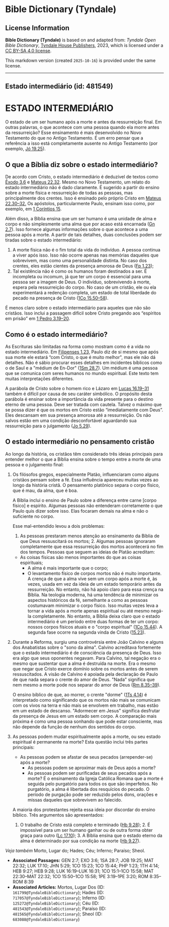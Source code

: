 # Bible Dictionary (Tyndale)

## License Information

**Bible Dictionary (Tyndale)** is based on and adapted from: _Tyndale Open Bible Dictionary_, [Tyndale House Publishers](https://tyndaleopenresources.com/), 2023, which is licensed under a [CC BY-SA 4.0 license](https://creativecommons.org/licenses/by-sa/4.0/legalcode.en).

This markdown version (created `2025-10-16`) is provided under the same license.



--------------------------------

## Estado intermediário (id: 481549)

ESTADO INTERMEDIÁRIO
====================

O estado de um ser humano após a morte e antes da ressurreição final. Em outras palavras, o que acontece com uma pessoa quando ela morre antes da ressurreição? Esse ensinamento é mais desenvolvido no Novo Testamento do que no Antigo Testamento. É um erro pensar que a referência a isso está completamente ausente no Antigo Testamento (por exemplo, [Jó 19\.25](https://ref.ly/Job19:25)).

O que a Bíblia diz sobre o estado intermediário?
------------------------------------------------

De acordo com Cristo, o estado intermediário é deduzível de textos como [Êxodo 3\.6](https://ref.ly/Exod3:6) e [Mateus 22\.32](https://ref.ly/Matt22:32). Mesmo no Novo Testamento, um relato do estado intermediário não é dado claramente. É sugerido a partir do ensino sobre a morte física e ressurreição de todas as pessoas, mas principalmente dos crentes. Isso é ensinado pelo próprio Cristo em [Mateus 22\.30–32\.](https://ref.ly/Matt22:30-Matt22:32) Os apóstolos, particularmente Paulo, ensinam isso como, por exemplo, em [1 Coríntios 15](https://ref.ly/1Cor15:1-1Cor15:58).

Além disso, a Bíblia ensina que um ser humano é uma unidade de alma e corpo e não simplesmente uma alma que por acaso está encarnada ([Gn 2\.7](https://ref.ly/Gen2:7)). Isso fornece algumas informações sobre o que acontece a uma pessoa após a morte. A partir de tais detalhes, duas conclusões podem ser tiradas sobre o estado intermediário:

1. A morte física não é o fim total da vida do indivíduo. A pessoa continua a viver após isso. Isso não ocorre apenas nas memórias daqueles que sobrevivem, mas como uma personalidade distinta. No caso dos crentes, eles estão cientes da presença amorosa de Deus ([Fp 1\.23](https://ref.ly/Phil1:23));
2. Tal existência não é como os humanos foram destinados a ser. É incompleta ou incomum, já que ter um corpo é essencial para uma pessoa ser a imagem de Deus. O indivíduo, sobrevivendo à morte, espera pela ressurreição do corpo. No caso de um cristão, ele ou ela experimentará a redenção completa, um estado de total liberdade do pecado na presença de Cristo ([1Co 15\.50–58](https://ref.ly/1Cor15:50-1Cor15:58)).

É menos claro sobre o estado intermediário para aqueles que não são cristãos. Isso inclui a passagem difícil sobre Cristo pregando aos “espíritos em prisão” em [1 Pedro 3\.19–20](https://ref.ly/1Pet3:19-1Pet3:20).

Como é o estado intermediário?
------------------------------

As Escrituras são limitadas na forma como mostram como é a vida no estado intermediário. Em [Filipenses 1\.23,](https://ref.ly/Phil1:23) Paulo diz de si mesmo que após sua morte ele estará “com Cristo, o que é muito melhor", mas ele não dá detalhes. Não é sábio procurar esses detalhes em incidentes bíblicos como o de Saul e a "médium de En\-Dor" ([1Sm 28\.7](https://ref.ly/1Sam28:7)). Um médium é uma pessoa que se comunica com seres humanos no mundo espiritual. Este texto tem muitas interpretações diferentes.

A parábola de Cristo sobre o homem rico e Lázaro em [Lucas 16\.19–31](https://ref.ly/Luke16:19-Luke16:31) também é difícil por causa de seu caráter simbólico. O propósito desta parábola é ensinar sobre a importância da vida presente para o destino eterno de uma pessoa. Deve ser tratada com cautela. Talvez o máximo que se possa dizer é que os mortos em Cristo estão “imediatamente com Deus”. Eles descansam em sua presença amorosa até a ressurreição. Os não salvos estão em uma condição desconfortável aguardando sua ressurreição para o julgamento ([Jo 5\.29](https://ref.ly/John5:29)).

O estado intermediário no pensamento cristão
--------------------------------------------

Ao longo da história, os cristãos têm considerado três ideias principais para entender melhor o que a Bíblia ensina sobre o tempo entre a morte de uma pessoa e o julgamento final:

1. Os filósofos gregos, especialmente Platão, influenciaram como alguns cristãos pensam sobre a fé. Essa influência apareceu muitas vezes ao longo da história cristã. O pensamento platônico separa o corpo físico, que é mau, da alma, que é boa.

    A Bíblia inclui o ensino de Paulo sobre a diferença entre carne \[corpo físico] e espírito. Algumas pessoas não entenderam corretamente o que Paulo quis dizer sobre isso. Elas focaram demais na alma e não o suficiente no corpo.

    Esse mal\-entendido levou a dois problemas:

    1. As pessoas prestaram menos atenção ao ensinamento da Bíblia de que Deus ressuscitará os mortos;
        2. Algumas pessoas ignoraram completamente que essa ressurreição dos mortos acontecerá no fim dos tempos.
        Pessoas que seguem as ideias de Platão acreditam:

    * As coisas físicas são menos importantes do que as coisas espirituais;
        * A alma é mais importante que o corpo;
        * O levantamento físico de corpos mortos não é muito importante.
        A crença de que a alma vive sem um corpo após a morte é, às vezes, usada em vez da ideia de um estado temporário antes da ressurreição. No entanto, não há apoio claro para essa crença na Bíblia. Na teologia moderna, há uma tendência de minimizar os aspectos históricos da fé, semelhante a como as pessoas costumavam minimizar o corpo físico. Isso muitas vezes leva a tornar a vida após a morte apenas espiritual ou até mesmo negá\-la completamente. No entanto, a Bíblia deixa claro que o estado intermediário é um período entre duas formas de ter um corpo: nossos corpos físicos atuais e o "corpo espiritual" ([1Co 15\.44](https://ref.ly/1Cor15:44)). A segunda fase ocorre na segunda vinda de Cristo ([15\.23](https://ref.ly/1Cor15:23)).

2. Durante a Reforma, surgiu uma controvérsia entre João Calvino e alguns dos Anabatistas sobre o "sono da alma". Calvino acreditava fortemente que o estado intermediário é de consciência da presença de Deus. Isso era algo que seus oponentes negavam. Para Calvino, tal negação era o mesmo que sustentar que a alma é destruída na morte. Era o mesmo que negar que Cristo exerce domínio sobre os mortos antes de serem ressuscitados. A visão de Calvino é apoiada pela declaração de Paulo de que nada separa o crente do amor de Deus. "Nada" significa que nem mesmo a morte pode nos separar do amor de Deus ([Rm 8\.35–39](https://ref.ly/Rom8:35-Rom8:39)).

    O ensino bíblico de que, ao morrer, o crente "dorme" ([1Ts 4\.14](https://ref.ly/1Thess4:14)) é interpretado como significando que os mortos não mais se comunicam com os vivos na terra e não mais se envolvem em trabalho, mas estão em um estado de descanso. "Adormecer em Jesus" significa desfrutar da presença de Jesus em um estado sem corpo. A comparação mais próxima é como uma pessoa sonhando que pode estar consciente, mas não depende da função de nenhum dos sentidos do corpo.

3. As pessoas podem mudar espiritualmente após a morte, ou seu estado espiritual é permanente na morte? Esta questão inclui três partes principais:

    * As pessoas podem se afastar de seus pecados (arrepender\-se) após a morte?
        * As pessoas podem se aproximar mais de Deus após a morte?
        * As pessoas podem ser purificadas de seus pecados após a morte?
        É o ensinamento da Igreja Católica Romana que a morte é seguida pelo purgatório para todos os que são imperfeitos. No purgatório, a alma é libertada dos resquícios do pecado. O período de purgação pode ser reduzido pelos dons, orações e missas daqueles que sobrevivem ao falecido.

    A maioria dos protestantes rejeita essa ideia por discordar do ensino bíblico. Três argumentos são apresentados:

    1. O trabalho de Cristo está completo e terminado ([Hb 9\.28](https://ref.ly/Heb9:28));
        2. É impossível para um ser humano ganhar ou de outra forma obter graça para outro ([Lc 17\.10](https://ref.ly/Luke17:10));
        3. A Bíblia ensina que o estado eterno da alma é determinado por sua condição na morte ([Hb 9\.27](https://ref.ly/Heb9:27)).

*Veja também* Morto, Lugar do; Hades; Céu; Inferno; Paraíso; Sheol.

* **Associated Passages:** GEN 2:7; EXO 3:6; 1SA 28:7; JOB 19:25; MAT 22:32; LUK 17:10; JHN 5:29; 1CO 15:23; 1CO 15:44; PHP 1:23; 1TH 4:14; HEB 9:27; HEB 9:28; LUK 16:19–LUK 16:31; 1CO 15:1–1CO 15:58; MAT 22:30–MAT 22:32; 1CO 15:50–1CO 15:58; 1PE 3:19–1PE 3:20; ROM 8:35–ROM 8:39
* **Associated Articles:** Mortos, Lugar Dos (ID: `161799@TyndaleBibleDictionary`); Hades (ID: `717057@TyndaleBibleDictionary`); Inferno (ID: `125272@TyndaleBibleDictionary`); Céu (ID: `481543@TyndaleBibleDictionary`); Paraíso (ID: `481565@TyndaleBibleDictionary`); Sheol (ID: `683088@TyndaleBibleDictionary`)


